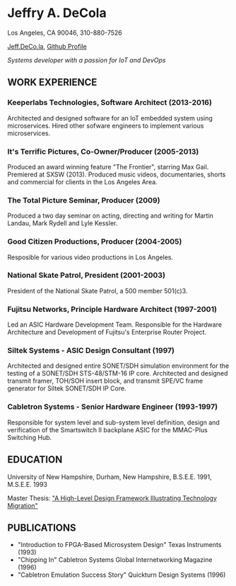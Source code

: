 # Jeffry A. DeCola
Los Angeles, CA 90046,
310-880-7526

[Jeff.DeCo.la](http://jeff.deco.la), [Github Profile](https://jeffdecola.github.io/)

_Systems developer with a passion for IoT and DevOps_

## WORK EXPERIENCE

### Keeperlabs Technologies, Software Architect (2013-2016)

Architected and designed software for an IoT embedded system using
microservices. Hired other sofware engineers to implement various
microservices.

### It's Terrific Pictures, Co-Owner/Producer (2005-2013)

Produced an award winning feature "The Frontier", starring Max Gail.
Premiered at SXSW (2013). Produced music videos, documentaries, 
shorts and commercial for clients in the Los Angeles Area.

### The Total Picture Seminar, Producer (2009)

Produced a two day seminar on acting, directing and writing for Martin Landau,
Mark Rydell and Lyle Kessler.

### Good Citizen Productions, Producer (2004-2005)

Resposible for various video productions in Los Angeles.

### National Skate Patrol, President (2001-2003)

President of the National Skate Patrol, a 500 member 501(c)3.

### Fujitsu Networks, Principle  Hardware Architect (1997-2001)

Led an ASIC Hardware Development Team.
Responsible for the Hardware Architecture and Development of Fujitsu's Enterprise Router Project.

### Siltek Systems - ASIC Design Consultant (1997)

Architected and designed entire SONET/SDH simulation environment for the testing
of a SONET/SDH STS-48/STM-16 IP core.  Architected and designed transmit framer,
TOH/SOH insert block, and transmit SPE/VC frame generator for Siltek SONET/SDH IP Core.

### Cabletron Systems - Senior Hardware Engineer (1993-1997)

Responsible for system level and sub-system level definition, design and
verification of the Smartswitch II backplane ASIC for the MMAC-Plus Switching Hub.

## EDUCATION

University of New Hampshire, Durham, New Hampshire,
B.S.E.E. 1991,  M.S.E.E. 1993

Master Thesis:
["A High-Level Design Framework Illustrating Technology Migration"](http://librarycatalog.unh.edu/search~S5?/aDeCola%2C+Jeffry+A/adecola+jeffry+a/-3%2C-1%2C0%2CB/frameset&FF=adecola+jeffry+a&1%2C1%2C)

## PUBLICATIONS

* "Introduction to FPGA-Based Microsystem Design" Texas Instruments (1993)
* "Chipping In" Cabletron Systems Global Internetworking Magazine (1996)
* "Cabletron Emulation Success Story" Quickturn Design Systems (1996)
